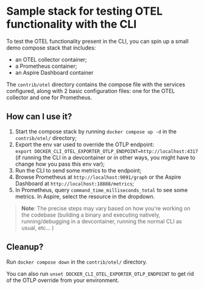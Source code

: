 # Sample stack for testing OTEL functionality with the CLI

To test the OTEL functionality present in the CLI, you can spin up a small demo compose stack that includes:
- an OTEL collector container;
- a Prometheus container;
- an Aspire Dashboard container

The `contrib/otel` directory contains the compose file with the services configured, along with 2 basic configuration files: one for the OTEL collector and one for Prometheus.

## How can I use it?

1) Start the compose stack by running `docker compose up -d` in the `contrib/otel/` directory;
2) Export the env var used to override the OTLP endpoint:  
  `export DOCKER_CLI_OTEL_EXPORTER_OTLP_ENDPOINT=http://localhost:4317` (if running the CLI in a devcontainer or in other ways, you might have to change how you pass this env var);
3) Run the CLI to send some metrics to the endpoint;
4) Browse Prometheus at `http://localhost:9091/graph` or the Aspire Dashboard at  `http://localhost:18888/metrics`;
5) In Prometheus, query `command_time_milliseconds_total` to see some metrics. In Aspire, select the resource in the dropdown.

> **Note**: The precise steps may vary based on how you're working on the codebase (building a binary and executing natively, running/debugging in a devcontainer, running the normal CLI as usual, etc... )

## Cleanup?

Run `docker compose down` in the `contrib/otel/` directory.

You can also run `unset DOCKER_CLI_OTEL_EXPORTER_OTLP_ENDPOINT` to get rid of the OTLP override from your environment.
